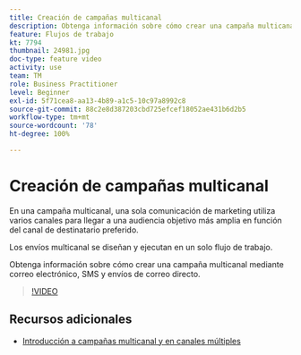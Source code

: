 ```yaml
---
title: Creación de campañas multicanal
description: Obtenga información sobre cómo crear una campaña multicanal mediante correo electrónico, SMS y envíos de correo directo.
feature: Flujos de trabajo
kt: 7794
thumbnail: 24981.jpg
doc-type: feature video
activity: use
team: TM
role: Business Practitioner
level: Beginner
exl-id: 5f71cea8-aa13-4b89-a1c5-10c97a8992c8
source-git-commit: 88c2e8d387203cbd725efcef18052ae431b6d2b5
workflow-type: tm+mt
source-wordcount: '78'
ht-degree: 100%

---
```


# Creación de campañas multicanal

En una campaña multicanal, una sola comunicación de marketing utiliza varios canales para llegar a una audiencia objetivo más amplia en función del canal de destinatario preferido.

Los envíos multicanal se diseñan y ejecutan en un solo flujo de trabajo.

Obtenga información sobre cómo crear una campaña multicanal mediante correo electrónico, SMS y envíos de correo directo.

>[!VIDEO](https://video.tv.adobe.com/v/24981?quality=12)

## Recursos adicionales

* [Introducción a campañas multicanal y en canales múltiples](/help/orchestrate-campaigns/introduction-to-cross-and-multi-channel-campaigns.md)
